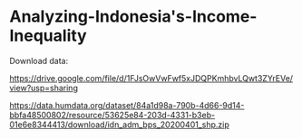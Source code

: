# Analyzing-Indonesia's-Income-Inequality


Download data:

https://drive.google.com/file/d/1FJsOwVwFwf5xJDQPKmhbvLQwt3ZYrEVe/view?usp=sharing

https://data.humdata.org/dataset/84a1d98a-790b-4d66-9d14-bbfa48500802/resource/53625e84-203d-4331-b3eb-01e6e8344413/download/idn_adm_bps_20200401_shp.zip
